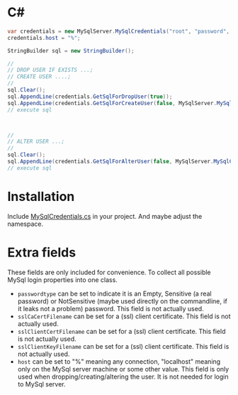 # C#

```cs
var credentials = new MySqlServer.MySqlCredentials("root", "password", MySqlServer.MySqlCredentials.PasswordType.Sensitive);
credentials.host = "%";

StringBuilder sql = new StringBuilder();

//
// DROP USER IF EXISTS ...; 
// CREATE USER ....;
//
sql.Clear();
sql.AppendLine(credentials.GetSqlForDropUser(true));
sql.AppendLine(credentials.GetSqlForCreateUser(false, MySqlServer.MySqlCredentials.MySqlPluginType.caching_sha2_password));
// execute sql



//
// ALTER USER ...;
//
sql.Clear();
sql.AppendLine(credentials.GetSqlForAlterUser(false, MySqlServer.MySqlCredentials.MySqlPluginType.caching_sha2_password));
// execute sql
```

# Installation

Include [MySqlCredentials.cs](https://github.com/MircoBabin/MySqlPasswords/releases/latest/download/MySqlCredentials-CSharp.zip) in your project. And maybe adjust the namespace.

# Extra fields

These fields are only included for convenience. To collect all possible MySql login properties into one class.

- ```passwordtype``` can be set to indicate it is an Empty, Sensitive (a real password) or NotSensitive (maybe used directly on the commandline, if it leaks not a problem) password. This field is not actually used.
- ```sslCaCertFilename``` can be set for a (ssl) client certificate. This field is not actually used.
- ```sslClientCertFilename``` can be set for a (ssl) client certificate. This field is not actually used.
- ```sslClientKeyFilename``` can be set for a (ssl) client certificate. This field is not actually used.
- ```host``` can be set to "%" meaning any connection, "localhost" meaning only on the MySql server machine or some other value. This field is only used when dropping/creating/altering the user. It is not needed for login to MySql server.
